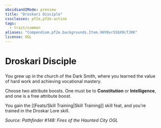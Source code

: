 ```yaml
---
obsidianUIMode: preview
title: "Droskari Disciple"
cssclasses: pf2e,pf2e-action
tags:
  - trait/common
aliases: "Compendium.pf2e.backgrounds.Item.XHY0xrSSbX0cTJKK"
license: OGL
---
```

# Droskari Disciple

### 






You grew up in the church of the Dark Smith, where you learned the value of hard work and achieving vocational mastery.

Choose two attribute boosts. One must be to **Constitution** or **Intelligence**, and one is a free attribute boost.

You gain the [[Feats/Skill Training|Skill Training]] skill feat, and you're trained in the Droskar Lore skill.

*Source: Pathfinder #148: Fires of the Haunted City*
*OGL*